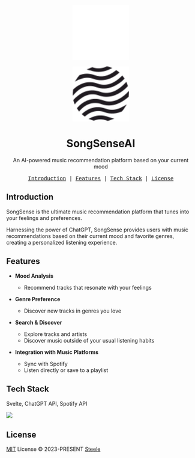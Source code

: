 <p align="center">
  <img src="./src/lib/images/SongSenseAI-light.svg#gh-dark-mode-only" width="150px" />
</p>

<p align="center">
  <img src="./src/lib/images/SongSenseAI-dark.svg#gh-light-mode-only" width="150px" />
</p>

<h1 align="center">
SongSenseAI
</h1>
<p align="center">
An AI-powered music recommendation platform based on your current mood
</p>
<p align="center">
  <samp>
    <a href="#introduction">Introduction</a> |
    <a href="#features">Features</a> |
    <a href="#built-with">Tech Stack</a> |
    <a href="#license">License</a>
  </samp>
</p>

## Introduction

SongSense is the ultimate music recommendation platform that tunes into your feelings and preferences.

Harnessing the power of ChatGPT, SongSense provides users with music recommendations based on their current mood and favorite genres, creating a personalized listening experience.

## Features

- **Mood Analysis**
  - Recommend tracks that resonate with your feelings
- **Genre Preference**

  - Discover new tracks in genres you love

- **Search & Discover**
  - Explore tracks and artists
  - Discover music outside of your usual listening habits
- **Integration with Music Platforms**
  - Sync with Spotify
  - Listen directly or save to a playlist

## Tech Stack

Svelte, ChatGPT API, Spotify API

<a href="https://vercel.com"><img src="https://www.datocms-assets.com/31049/1618983297-powered-by-vercel.svg" width="130"></a>

## License

[MIT](./LICENSE) License © 2023-PRESENT [Steele](https://github.com/steelesh)
